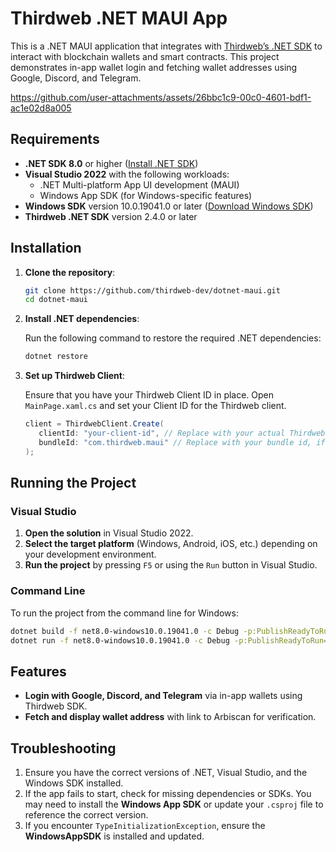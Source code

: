 # Thirdweb .NET MAUI App

This is a .NET MAUI application that integrates with [Thirdweb’s .NET SDK](https://portal.thirdweb.com/dotnet) to interact with blockchain wallets and smart contracts. This project demonstrates in-app wallet login and fetching wallet addresses using Google, Discord, and Telegram.

https://github.com/user-attachments/assets/26bbc1c9-00c0-4601-bdf1-ac1e02d8a005

## Requirements

- **.NET SDK 8.0** or higher ([Install .NET SDK](https://dotnet.microsoft.com/download))
- **Visual Studio 2022** with the following workloads:
  - .NET Multi-platform App UI development (MAUI)
  - Windows App SDK (for Windows-specific features)
- **Windows SDK** version 10.0.19041.0 or later ([Download Windows SDK](https://developer.microsoft.com/en-us/windows/downloads/windows-10-sdk))
- **Thirdweb .NET SDK** version 2.4.0 or later

## Installation

1. **Clone the repository**:

   ```bash
   git clone https://github.com/thirdweb-dev/dotnet-maui.git
   cd dotnet-maui
   ```

2. **Install .NET dependencies**:

   Run the following command to restore the required .NET dependencies:

   ```bash
   dotnet restore
   ```

3. **Set up Thirdweb Client**:

   Ensure that you have your Thirdweb Client ID in place. Open `MainPage.xaml.cs` and set your Client ID for the Thirdweb client.

   ```csharp
   client = ThirdwebClient.Create(
      clientId: "your-client-id", // Replace with your actual Thirdweb client ID
      bundleId: "com.thirdweb.maui" // Replace with your bundle id, if building to android also set it as a schema
   );
   ```

## Running the Project

### Visual Studio

1. **Open the solution** in Visual Studio 2022.
2. **Select the target platform** (Windows, Android, iOS, etc.) depending on your development environment.
3. **Run the project** by pressing `F5` or using the `Run` button in Visual Studio.

### Command Line

To run the project from the command line for Windows:

```bash
dotnet build -f net8.0-windows10.0.19041.0 -c Debug -p:PublishReadyToRun=true -p:WindowsPackageType=None
dotnet run -f net8.0-windows10.0.19041.0 -c Debug -p:PublishReadyToRun=true -p:WindowsPackageType=None
```

## Features

- **Login with Google, Discord, and Telegram** via in-app wallets using Thirdweb SDK.
- **Fetch and display wallet address** with link to Arbiscan for verification.

## Troubleshooting

1. Ensure you have the correct versions of .NET, Visual Studio, and the Windows SDK installed.
2. If the app fails to start, check for missing dependencies or SDKs. You may need to install the **Windows App SDK** or update your `.csproj` file to reference the correct version.
3. If you encounter `TypeInitializationException`, ensure the **WindowsAppSDK** is installed and updated.
